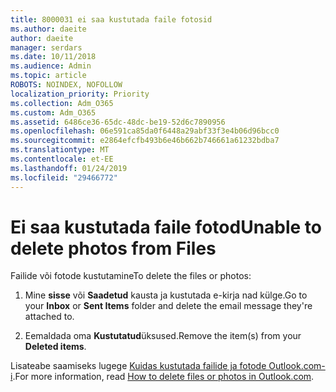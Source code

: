```yaml
---
title: 8000031 ei saa kustutada faile fotosid
ms.author: daeite
author: daeite
manager: serdars
ms.date: 10/11/2018
ms.audience: Admin
ms.topic: article
ROBOTS: NOINDEX, NOFOLLOW
localization_priority: Priority
ms.collection: Adm_O365
ms.custom: Adm_O365
ms.assetid: 6486ce36-65dc-48dc-be19-52d6c7890956
ms.openlocfilehash: 06e591ca85da0f6448a29abf33f3e4b06d96bcc0
ms.sourcegitcommit: e2864efcfb493b6e46b662b746661a61232bdba7
ms.translationtype: MT
ms.contentlocale: et-EE
ms.lasthandoff: 01/24/2019
ms.locfileid: "29466772"
---
```

# <a name="unable-to-delete-photos-from-files"></a><span data-ttu-id="9d124-102">Ei saa kustutada faile fotod</span><span class="sxs-lookup"><span data-stu-id="9d124-102">Unable to delete photos from Files</span></span>

<span data-ttu-id="9d124-103">Failide või fotode kustutamine</span><span class="sxs-lookup"><span data-stu-id="9d124-103">To delete the files or photos:</span></span>
  
1. <span data-ttu-id="9d124-104">Mine **sisse** või **Saadetud** kausta ja kustutada e-kirja nad külge.</span><span class="sxs-lookup"><span data-stu-id="9d124-104">Go to your **Inbox** or **Sent Items** folder and delete the email message they're attached to.</span></span> 
    
2. <span data-ttu-id="9d124-105">Eemaldada oma **Kustutatud**üksused.</span><span class="sxs-lookup"><span data-stu-id="9d124-105">Remove the item(s) from your **Deleted items**.</span></span> 
    
<span data-ttu-id="9d124-106">Lisateabe saamiseks lugege [Kuidas kustutada failide ja fotode Outlook.com-i](https://support.office.com/article/bae0531f-040f-4c42-90b9-786ca718c16d.aspx).</span><span class="sxs-lookup"><span data-stu-id="9d124-106">For more information, read [How to delete files or photos in Outlook.com](https://support.office.com/article/bae0531f-040f-4c42-90b9-786ca718c16d.aspx).</span></span>
  

